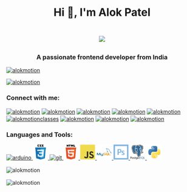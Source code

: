 <h1 align="center">Hi 👋, I'm Alok Patel <br> <br> <img src="https://c.tenor.com/neqnFd4CHWAAAAAC/up-wave.gif" width=150 raduis=100px />  </h1>
<h3 align="center">A passionate frontend developer from India</h3>

<p align="left"> <a href="https://github.com/ryo-ma/github-profile-trophy"><img src="https://github-profile-trophy.vercel.app/?username=alokmotion" alt="alokmotion" /></a> </p>

<p align="left"> <a href="https://twitter.com/alokmotion" target="blank"><img src="https://img.shields.io/twitter/follow/alokmotion?logo=twitter&style=for-the-badge" alt="alokmotion" /></a> </p>

<h3 align="left">Connect with me:</h3>
<p align="left">
<a href="https://twitter.com/alokmotion" target="blank"><img align="center" src="https://raw.githubusercontent.com/rahuldkjain/github-profile-readme-generator/master/src/images/icons/Social/twitter.svg" alt="alokmotion" height="30" width="40" /></a>
<a href="https://linkedin.com/in/alokmotion" target="blank"><img align="center" src="https://raw.githubusercontent.com/rahuldkjain/github-profile-readme-generator/master/src/images/icons/Social/linked-in-alt.svg" alt="alokmotion" height="30" width="40" /></a>
<a href="https://stackoverflow.com/users/alokmotion" target="blank"><img align="center" src="https://raw.githubusercontent.com/rahuldkjain/github-profile-readme-generator/master/src/images/icons/Social/stack-overflow.svg" alt="alokmotion" height="30" width="40" /></a>
<a href="https://fb.com/alokmotion" target="blank"><img align="center" src="https://raw.githubusercontent.com/rahuldkjain/github-profile-readme-generator/master/src/images/icons/Social/facebook.svg" alt="alokmotion" height="30" width="40" /></a>
<a href="https://instagram.com/alokmotion" target="blank"><img align="center" src="https://raw.githubusercontent.com/rahuldkjain/github-profile-readme-generator/master/src/images/icons/Social/instagram.svg" alt="alokmotion" height="30" width="40" /></a>
<a href="https://www.youtube.com/c/alokmotionclasses" target="blank"><img align="center" src="https://raw.githubusercontent.com/rahuldkjain/github-profile-readme-generator/master/src/images/icons/Social/youtube.svg" alt="alokmotionclasses" height="30" width="40" /></a>
<a href="https://www.codechef.com/users/alokmotion" target="blank"><img align="center" src="https://cdn.jsdelivr.net/npm/simple-icons@3.1.0/icons/codechef.svg" alt="alokmotion" height="30" width="40" /></a>
<a href="https://www.hackerrank.com/alokmotion" target="blank"><img align="center" src="https://raw.githubusercontent.com/rahuldkjain/github-profile-readme-generator/master/src/images/icons/Social/hackerrank.svg" alt="alokmotion" height="30" width="40" /></a>
<a href="https://discord.gg/alokmotion" target="blank"><img align="center" src="https://raw.githubusercontent.com/rahuldkjain/github-profile-readme-generator/master/src/images/icons/Social/discord.svg" alt="alokmotion" height="30" width="40" /></a>
</p>

<h3 align="left">Languages and Tools:</h3>
<p align="left"> <a href="https://www.arduino.cc/" target="_blank" rel="noreferrer"> <img src="https://cdn.worldvectorlogo.com/logos/arduino-1.svg" alt="arduino" width="40" height="40"/> </a> <a href="https://www.w3schools.com/css/" target="_blank" rel="noreferrer"> <img src="https://raw.githubusercontent.com/devicons/devicon/master/icons/css3/css3-original-wordmark.svg" alt="css3" width="40" height="40"/> </a> <a href="https://git-scm.com/" target="_blank" rel="noreferrer"> <img src="https://www.vectorlogo.zone/logos/git-scm/git-scm-icon.svg" alt="git" width="40" height="40"/> </a> <a href="https://www.w3.org/html/" target="_blank" rel="noreferrer"> <img src="https://raw.githubusercontent.com/devicons/devicon/master/icons/html5/html5-original-wordmark.svg" alt="html5" width="40" height="40"/> </a> <a href="https://developer.mozilla.org/en-US/docs/Web/JavaScript" target="_blank" rel="noreferrer"> <img src="https://raw.githubusercontent.com/devicons/devicon/master/icons/javascript/javascript-original.svg" alt="javascript" width="40" height="40"/> </a> <a href="https://www.mysql.com/" target="_blank" rel="noreferrer"> <img src="https://raw.githubusercontent.com/devicons/devicon/master/icons/mysql/mysql-original-wordmark.svg" alt="mysql" width="40" height="40"/> </a> <a href="https://www.photoshop.com/en" target="_blank" rel="noreferrer"> <img src="https://raw.githubusercontent.com/devicons/devicon/master/icons/photoshop/photoshop-line.svg" alt="photoshop" width="40" height="40"/> </a> <a href="https://www.postgresql.org" target="_blank" rel="noreferrer"> <img src="https://raw.githubusercontent.com/devicons/devicon/master/icons/postgresql/postgresql-original-wordmark.svg" alt="postgresql" width="40" height="40"/> </a> <a href="https://www.python.org" target="_blank" rel="noreferrer"> <img src="https://raw.githubusercontent.com/devicons/devicon/master/icons/python/python-original.svg" alt="python" width="40" height="40"/> </a> </p>

<p><img align="center" src="https://github-readme-stats.vercel.app/api/top-langs?username=alokmotion&show_icons=true&locale=en&layout=compact" alt="alokmotion" /></p>

<p><img align="center" src="https://github-readme-streak-stats.herokuapp.com/?user=alokmotion&" alt="alokmotion" /></p>
